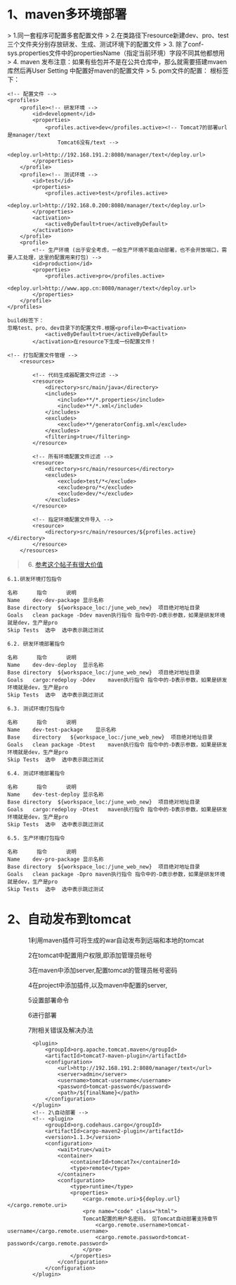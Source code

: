 <h1>1、maven多环境部署</h1>
> 1.同一套程序可配置多套配置文件
> 2.在类路径下resource新建dev、pro、test三个文件夹分别存放研发、生成、测试环境下的配置文件
> 3. 除了conf-sys.properties文件中的propertiesName（指定当前环境）字段不同其他都想用
> 4. maven 发布注意：如果有些包并不是在公共仓库中，那么就需要搭建mvaen库然后再User Setting 中配置好maven的配置文件
> 5. pom文件的配置：
	根标签下：
	
	<!-- 配置文件 -->
	<profiles>
		<profile><!-- 研发环境 -->
			<id>development</id>
			<properties>
				<profiles.active>dev</profiles.active><!-- Tomcat7的部署url是manager/text 
					Tomcat6没有/text -->
				<deploy.url>http://192.168.191.2:8080/manager/text</deploy.url>
			</properties>
		</profile>
		<profile><!-- 测试环境 -->
			<id>test</id>
			<properties>
				<profiles.active>test</profiles.active>
				<deploy.url>http://192.168.0.200:8080/manager/text</deploy.url>
			</properties>
			<activation>
				<activeByDefault>true</activeByDefault>
			</activation>
		</profile>
		<profile>
			<!-- 生产环境 (出于安全考虑，一般生产环境不能自动部署，也不会开放端口，需要人工处理，这里的配置用来打包) -->
			<id>production</id>
			<properties>
				<profiles.active>pro</profiles.active>
				<deploy.url>http://www.app.cn:8080/manager/text</deploy.url>
			</properties>
		</profile>
	</profiles>
	
	build标签下：
	忽略test、pro、dev目录下的配置文件.根据<profile>中<activation>
				<activeByDefault>true</activeByDefault>
			</activation>在resource下生成一份配置文件！
	
	<!-- 打包配置文件管理 -->
		<resources>

			<!-- 代码生成器配置文件过滤 -->
			<resource>
				<directory>src/main/java</directory>
				<includes>
					<include>**/*.properties</include>
					<include>**/*.xml</include>
				</includes>
				<excludes>
					<exclude>**/generatorConfig.xml</exclude>
				</excludes>
				<filtering>true</filtering>
			</resource>

			<!-- 所有环境配置文件过滤 -->
			<resource>
				<directory>src/main/resources</directory>
				<excludes>
					<exclude>test/*</exclude>
					<exclude>pro/*</exclude>
					<exclude>dev/*</exclude>
				</excludes>
			</resource>

			<!-- 指定环境配置文件导入 -->
			<resource>
				<directory>src/main/resources/${profiles.active}</directory>
			</resource>
		</resources>
	
> 6. [参考这个帖子有很大价值](http://blog.csdn.net/chwshuang/article/details/52923268)	

	6.1.研发环境打包指令
	
	名称		指令		说明
	Name	dev-dev-package	显示名称
	Base directory	${workspace_loc:/june_web_new}	项目绝对地址目录
	Goals	clean package -Ddev	maven执行指令 指令中的-D表示参数，如果是研发环境就是dev，生产是pro
	Skip Tests	选中	选中表示跳过测试

	6.2. 研发环境部署指令
	
	名称		指令		说明
	Name	dev-dev-deploy	显示名称
	Base directory	${workspace_loc:/june_web_new}	项目绝对地址目录
	Goals	cargo:redeploy -Ddev	maven执行指令 指令中的-D表示参数，如果是研发环境就是dev，生产是pro
	Skip Tests	选中	选中表示跳过测试

	6.3. 测试环境打包指令
	
	名称		指令		说明
	Name	dev-test-package	显示名称
	Base 	directory	${workspace_loc:/june_web_new}	项目绝对地址目录
	Goals	clean package -Dtest	maven执行指令 指令中的-D表示参数，如果是研发环境就是dev，生产是pro
	Skip Tests	选中	选中表示跳过测试

	6.4. 测试环境部署指令
	
	名称		指令		说明
	Name	dev-test-deploy	显示名称
	Base directory	${workspace_loc:/june_web_new}	项目绝对地址目录
	Goals	cargo:redeploy -Dtest	maven执行指令 指令中的-D表示参数，如果是研发环境就是dev，生产是pro
	Skip Tests	选中	选中表示跳过测试

	6.5. 生产环境打包指令
	
	名称		指令		说明
	Name	dev-pro-package	显示名称
	Base directory	${workspace_loc:/june_web_new}	项目绝对地址目录
	Goals	clean package -Dpro	maven执行指令 指令中的-D表示参数，如果是研发环境就是dev，生产是pro
	Skip Tests	选中	选中表示跳过测试
	
<h1>2、自动发布到tomcat</h1>
<ul>
<ol>1利用maven插件可将生成的war自动发布到远端和本地的tomcat</ol>
<ol>2在tomcat中配置用户权限,即添加管理员帐号</ol>
<ol>3在maven中添加server,配置tomcat的管理员帐号密码</ol>
<ol>4在project中添加插件,以及maven中配置的server,</ol>
<ol>5设置部署命令</ol>
<ol>6进行部署</ol>
<ol>7附相关错误及解决办法</ol></ul>


<!-- 1\自动部署 -->
			<plugin>
				<groupId>org.apache.tomcat.maven</groupId>
				<artifactId>tomcat7-maven-plugin</artifactId>
				<configuration>
					<url>http://192.168.191.2:8080/manager/text</url>
					<server>admin</server>
					<username>tomcat-username</username>
					<password>tomcat-password</password>
					<path>/${finalName}</path>
				</configuration>
			</plugin>
			<!-- 2\自动部署 -->
			<!-- <plugin>
				<groupId>org.codehaus.cargo</groupId>
				<artifactId>cargo-maven2-plugin</artifactId>
				<version>1.1.3</version>
				<configuration>
					<wait>true</wait>
					<container>
						<containerId>tomcat7x</containerId>
						<type>remote</type>
					</container>
					<configuration>
						<type>runtime</type>
						<properties>
							<cargo.remote.uri>${deploy.url}</cargo.remote.uri>
							<pre name="code" class="html">                                                        
							Tomcat配置的用户名密码， 见Tomcat自动部署支持章节
								<cargo.remote.username>tomcat-username</cargo.remote.username>
								<cargo.remote.password>tomcat-password</cargo.remote.password>
							</pre>
						</properties>
					</configuration>
				</configuration>
			</plugin>

